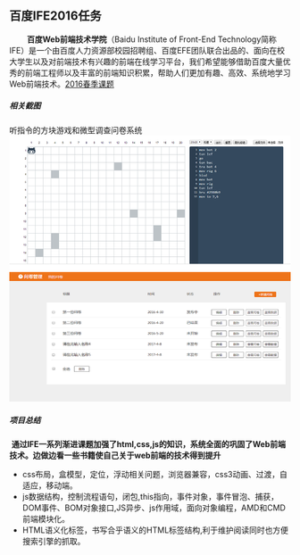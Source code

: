 百度IFE2016任务
--------------------------------------------------------------------------------
&nbsp;&nbsp;&nbsp;&nbsp;&nbsp;&nbsp;&nbsp;&nbsp;**百度Web前端技术学院**（Baidu Institute of Front-End Technology简称IFE）是一个由百度人力资源部校园招聘组、百度EFE团队联合出品的、面向在校大学生以及对前端技术有兴趣的前端在线学习平台，我们希望能够借助百度大量优秀的前端工程师以及丰富的前端知识积累，帮助人们更加有趣、高效、系统地学习Web前端技术。[2016春季课题](http://ife.baidu.com/2016/task/all)

##### 相关截图
听指令的方块游戏和微型调查问卷系统
![相关截图](projectshot/screenshot.png)

##### 项目总结

 **通过IFE一系列渐进课题加强了html,css,js的知识，系统全面的巩固了Web前端技术。边做边看一些书籍使自己关于web前端的技术得到提升**
 
* css布局，盒模型，定位，浮动相关问题，浏览器兼容，css3动画、过渡，自适应，移动端。
* js数据结构，控制流程语句，闭包,this指向，事件对象，事件冒泡、捕获，DOM事件、BOM对象接口,JS异步、js作用域，面向对象编程，AMD和CMD前端模块化。
* HTML语义化标签，书写合乎语义的HTML标签结构,利于维护阅读同时也方便搜索引擎的抓取。

